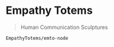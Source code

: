 <!--
  Empathy Totems
  Node JS App
  /emto-app
-->

Empathy Totems
===

> Human Communication Sculptures

    EmpathyTotems/emto-node